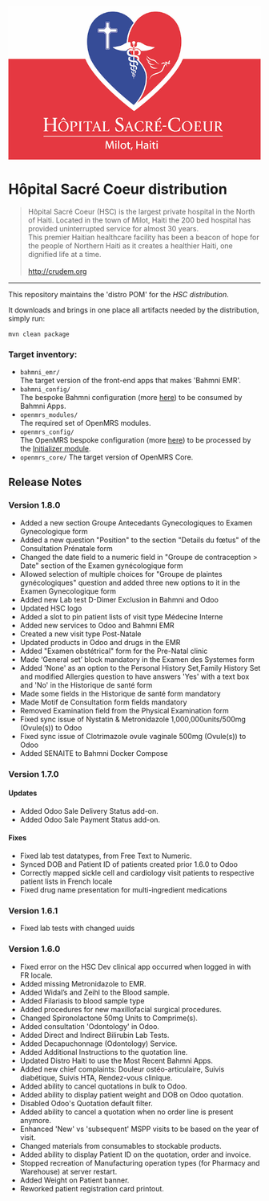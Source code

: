 ![alt tag](readme/crudem-hsc-logo.png)

# Hôpital Sacré Coeur distribution

>Hôpital Sacré Coeur (HSC) is the largest private hospital in the North of Haiti. Located in the town of Milot, Haiti the 200 bed hospital has provided uninterrupted service for almost 30 years.
><br>This premier Haitian healthcare facility has been a beacon of hope for the people of Northern Haiti as it creates a healthier Haiti, one dignified life at a time.
><br>
><br>http://crudem.org

-----

This repository maintains the 'distro POM' for the _HSC distribution_.

It downloads and brings in one place all artifacts needed by the distribution, simply run:
```
mvn clean package
```
### Target inventory:

* `bahmni_emr/`
<br/>The target version of the front-end apps that makes 'Bahmni EMR'.
* `bahmni_config/`
<br/>The bespoke Bahmni configuration (more [here](https://github.com/CRUDEM/bahmni-config-hsc)) to be consumed by Bahmni Apps.
* `openmrs_modules/`
<br/>The required set of OpenMRS modules.
* `openmrs_config/`
<br/>The OpenMRS bespoke configuration (more [here](https://github.com/CRUDEM/openmrs-config-hsc)) to be processed by the [Initializer module](https://github.com/mekomsolutions/openmrs-module-initializer).
* `openmrs_core/`
The target version of OpenMRS Core.

## Release Notes

### Version 1.8.0
* Added a new section Groupe Antecedants Gynecologiques to Examen Gynecologique form
* Added a new question "Position" to the section "Details du fœtus" of the Consultation Prénatale form
* Changed the date field to a numeric field in "Groupe de contraception > Date" section of the Examen gynécologique form
* Allowed selection of multiple choices for "Groupe de plaintes gynécologiques" question and added three new options to it in the Examen Gynecologique form
* Added new Lab test D-Dimer Exclusion in Bahmni and Odoo
* Updated HSC logo
* Added a slot to pin  patient lists of visit type Médecine Interne
* Added new services to Odoo and Bahmni EMR
* Created a new visit type Post-Natale 
* Updated products in Odoo and drugs in the EMR 
* Added "Examen obstétrical" form for the Pre-Natal clinic
* Made ‘General set’ block mandatory in the Examen des Systemes form
* Added 'None' as an option to the Personal History Set,Family History Set and modified Allergies question to have answers 'Yes' with a text box and 'No' in the Historique de santé form
* Made some fields in the Historique de santé form mandatory
* Made Motif de Consultation form fields mandatory
* Removed Examination field from the Physical Examination form
* Fixed sync issue of Nystatin & Metronidazole 1,000,000units/500mg (Ovule(s)) to Odoo
* Fixed sync issue of Clotrimazole ovule vaginale 500mg (Ovule(s)) to Odoo
* Added SENAITE to Bahmni Docker Compose

### Version 1.7.0
#### Updates
* Added Odoo Sale Delivery Status add-on.
* Added Odoo Sale Payment Status add-on.
#### Fixes
* Fixed  lab test datatypes, from Free Text to Numeric.
* Synced DOB and Patient ID of patients created prior 1.6.0 to Odoo
* Correctly mapped sickle cell and cardiology visit patients to respective patient lists in French locale
* Fixed drug name presentation for multi-ingredient medications

### Version 1.6.1
* Fixed lab tests with changed uuids

### Version 1.6.0
* Fixed error on the HSC Dev clinical app occurred when logged in with FR locale.
* Added missing Metronidazole to EMR.
* Added Widal’s and Zeihl to the Blood sample.
* Added Filariasis to blood sample type
* Added procedures for new maxillofacial surgical procedures.
* Changed Spironolactone 50mg Units to Comprime(s).
* Added consultation 'Odontology' in Odoo.
* Added Direct and Indirect Bilirubin Lab Tests.
* Added Decapuchonnage (Odontology) Service.
* Added Additional Instructions to the quotation line.
* Updated Distro Haiti to use the Most Recent Bahmni Apps.
* Added new chief complaints: Douleur ostéo-articulaire, Suivis diabétique, Suivis HTA, Rendez-vous clinique.
* Added ability to cancel quotations in bulk to Odoo.
* Added ability to display patient weight and DOB on Odoo quotation.
* Disabled Odoo's Quotation default filter.
* Added ability to cancel a quotation when no order line is present anymore.
* Enhanced 'New' vs 'subsequent' MSPP visits to be based on the year of visit.
* Changed materials from consumables to stockable products.
* Added ability to display Patient ID on the quotation, order and invoice.
* Stopped recreation of Manufacturing operation types  (for Pharmacy and Warehouse) at server restart.
* Added Weight on Patient banner.
* Reworked patient registration card printout.
